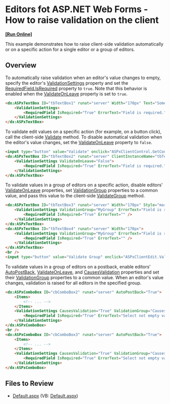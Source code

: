 # Editors fot ASP.NET Web Forms - How to raise validation on the client
<!-- run online -->
**[[Run Online]](https://codecentral.devexpress.com/e124/)**
<!-- run online end -->

This example demonstrates how to raise client-side validation automatically or on a specific action for a single editor or a group of editors.

## Overview

To automatically raise validation when an editor's value changes to empty, specify the editor's [ValidationSettings](https://docs.devexpress.com/AspNet/DevExpress.Web.ASPxEdit.ValidationSettings) property and set the [RequiredField.IsRequired](https://docs.devexpress.com/AspNet/DevExpress.Web.RequiredFieldValidationPattern.IsRequired) property to `true`. Note that this behavior is enabled when the [ValidateOnLeave](https://docs.devexpress.com/AspNet/DevExpress.Web.ValidationSettings.ValidateOnLeave) property is set to `true`.

```aspx
<dx:ASPxTextBox ID="tbTextBox1" runat="server" Width="170px" Text="Some value">
    <ValidationSettings>
        <RequiredField IsRequired="True" ErrorText="Field is required." />
    </ValidationSettings>
</dx:ASPxTextBox>
```

To validate edit values on a specific action (for example, on a button click), call the client-side [Validate](https://docs.devexpress.com/AspNet/js-ASPxClientEdit.Validate) method. To disable automatical validation when the editor's value changes, set the [ValidateOnLeave](https://docs.devexpress.com/AspNet/DevExpress.Web.ValidationSettings.ValidateOnLeave) property to `false`.

```aspx
<input type="button" value="Validate" onclick="ASPxClientControl.GetControlCollection().GetByName('tbTextBox2').Validate();" style="width: 127px;" />
<dx:ASPxTextBox ID="tbTextBox2" runat="server" ClientInstanceName="tbTextBox2" Width="170px">
    <ValidationSettings ValidateOnLeave="False">
        <RequiredField IsRequired="True" ErrorText="Field is required." />
    </ValidationSettings>
</dx:ASPxTextBox>
```

To validate values in a group of editors on a specific action, disable editors' [ValidateOnLeave](https://docs.devexpress.com/AspNet/DevExpress.Web.ValidationSettings.ValidateOnLeave) properties, set [ValidationGroup](https://docs.devexpress.com/AspNet/DevExpress.Web.ValidationSettings.ValidationGroup) properties to a common value, and pass this value to the client-side [ValidateGroup](https://docs.devexpress.com/AspNet/js-ASPxClientEdit.ValidateGroup.static(validationGroup)) method.

```aspx
<dx:ASPxTextBox ID="tbTextBox3" runat="server" Width="170px" Style="margin-bottom: 4px;">
    <ValidationSettings ValidationGroup="MyGroup" ErrorText="Field is required." ValidateOnLeave="False">
        <RequiredField IsRequired="True" ErrorText="" />
    </ValidationSettings>
</dx:ASPxTextBox>
<dx:ASPxTextBox ID="tbTextBox4" runat="server" Width="170px">
    <ValidationSettings ValidationGroup="MyGroup" ErrorText="Field is required." ValidateOnLeave="False">
        <RequiredField IsRequired="True" ErrorText="" />
    </ValidationSettings>
</dx:ASPxTextBox>
<br />
<input type="button" value="Validate Group" onclick="ASPxClientEdit.ValidateGroup('MyGroup');" />
```

To validate values in a group of editors on a postback, enable editors' [AutoPostBack](https://docs.devexpress.com/AspNet/DevExpress.Web.ASPxEdit.AutoPostBack), [ValidateOnLeave](https://docs.devexpress.com/AspNet/DevExpress.Web.ValidationSettings.ValidateOnLeave), and [CausesValidation](https://docs.devexpress.com/AspNet/DevExpress.Web.ValidationSettings.CausesValidation) properties and set their [ValidationGroup](https://docs.devexpress.com/AspNet/DevExpress.Web.ValidationSettings.ValidationGroup) properties to a common value. When an editor's value changes, validation is raised for all editors in the specified group.

```aspx
<dx:ASPxComboBox ID="cbComboBox2" runat="server" AutoPostBack="True">
    <Items>
        <!-- ... -->
    </Items>
    <ValidationSettings CausesValidation="True" ValidationGroup="CausesValidationDemoGroup">
        <RequiredField IsRequired="True" ErrorText="Select not empty value." />
    </ValidationSettings>
</dx:ASPxComboBox>
<br />
<dx:ASPxComboBox ID="cbComboBox3" runat="server" AutoPostBack="True">
    <Items>
        <!-- ... -->
    </Items>
    <ValidationSettings CausesValidation="True" ValidationGroup="CausesValidationDemoGroup">
        <RequiredField IsRequired="True" ErrorText="Select not empty value." />
    </ValidationSettings>
</dx:ASPxComboBox>
```

## Files to Review

* [Default.aspx](./CS/WebSite/Default.aspx) (VB: [Default.aspx](./VB/WebSite/Default.aspx))

